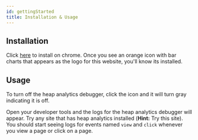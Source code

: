 ```yaml
---
id: gettingStarted
title: Installation & Usage
---
```


## Installation

Click [here](https://chrome.google.com/webstore/detail/heap-analytics-debugger/bihllkinhojjiacepgoipnppiiigbekj/support?hl=en) to install on chrome. Once you see an orange icon with bar charts that appears as the logo for this website, you'll know its installed.

## Usage

To turn off the heap analytics debugger, click the icon and it will turn gray indicating it is off.

Open your developer tools and the logs for the heap analytics debugger will appear. Try any site that has heap analytics installed (**Hint:** Try this site). You should start seeing logs for events named `view` and `click` whenever you view a page or click on a page.

